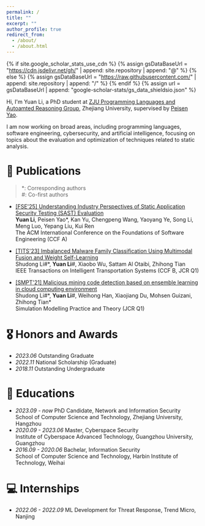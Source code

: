 ```yaml
---
permalink: /
title: ""
excerpt: ""
author_profile: true
redirect_from: 
  - /about/
  - /about.html
---
```


{% if site.google_scholar_stats_use_cdn %}
{% assign gsDataBaseUrl = "https://cdn.jsdelivr.net/gh/" | append: site.repository | append: "@" %}
{% else %}
{% assign gsDataBaseUrl = "https://raw.githubusercontent.com/" | append: site.repository | append: "/" %}
{% endif %}
{% assign url = gsDataBaseUrl | append: "google-scholar-stats/gs_data_shieldsio.json" %}

<span class='anchor' id='about-me'></span>

Hi, I'm Yuan Li, a PhD student at [ZJU Programming Languages and Autoamted Reasoning Group](https://github.com/ZJU-Automated-Reasoning-Group), Zhejiang University, supervised by [Peisen Yao](https://rainoftime.github.io/). 

I am now working on broad areas, including programming languages, software engineering, cybersecurity, and artificial intelligence, focusing on topics about the evaluation and optimization of techniques related to static analysis. 

<!-- # 🔥 News
- *2025.04*: &nbsp;🎉🎉 The paper is . 
- *2022.02*: &nbsp;🎉🎉 Lorem ipsum dolor sit amet, consectetur adipiscing elit. Vivamus ornare aliquet ipsum, ac tempus justo dapibus sit amet.  -->

# 📝 Publications 

> \*: Corresponding authors <br>
  \#: Co-first authors

<!-- - [[ISSTA'25 Tool Demos] XASTBench: A Microbenchmark for Evaluating Java SAST Tools](https://yuan2li.github.io/)
  **Yuan Li**, Kan Yu, Peisen Yao\*
  The ACM SIGSOFT International Symposium on Software Testing and Analysis (CCF A) -->

- [[FSE'25] Understanding Industry Perspectives of Static Application Security Testing (SAST) Evaluation](https://yuan2li.github.io/)<br>
  **Yuan Li**, Peisen Yao*, Kan Yu, Chengpeng Wang, Yaoyang Ye, Song Li, Meng Luo, Yepang Liu, Kui Ren<br>
  The ACM International Conference on the Foundations of Software Engineering (CCF A)

- [[TITS'23] Imbalanced Malware Family Classification Using Multimodal Fusion and Weight Self-Learning](https://ieeexplore.ieee.org/abstract/document/9913918/authors)<br>
  Shudong Li\#\*, **Yuan Li**\#, Xiaobo Wu, Sattam Al Otaibi, Zhihong Tian<br>
  IEEE Transactions on Intelligent Transportation Systems (CCF B, JCR Q1)

- [[SMPT'21] Malicious mining code detection based on ensemble learning in cloud computing environment](https://www.sciencedirect.com/science/article/abs/pii/S1569190X21000976)<br>
  Shudong Li\#\*, **Yuan Li**\#, Weihong Han, Xiaojiang Du, Mohsen Guizani, Zhihong Tian\*<br>
  Simulation Modelling Practice and Theory (JCR Q1)

# 🎖 Honors and Awards
- *2023.06* Outstanding Graduate
- *2022.11* National Scholarship (Graduate)
- *2018.11* Outstanding Undergraduate

# 📖 Educations
- *2023.09 - now* PhD Candidate, Network and Information Security<br>
  School of Computer Science and Technology, Zhejiang University, Hangzhou
- *2020.09 - 2023.06* Master, Cyberspace Security<br>
  Institute of Cyberspace Advanced Technology, Guangzhou University, Guangzhou
- *2016.09 - 2020.06* Bachelar, Information Security<br>
  School of Computer Science and Technology, Harbin Institute of Technology, Weihai

<!-- # 💬 Invited Talks
- *2021.06*, Lorem ipsum dolor sit amet, consectetur adipiscing elit. Vivamus ornare aliquet ipsum, ac tempus justo dapibus sit amet. 
- *2021.03*, Lorem ipsum dolor sit amet, consectetur adipiscing elit. Vivamus ornare aliquet ipsum, ac tempus justo dapibus sit amet.  \| [\[video\]](https://github.com/) -->

# 💻 Internships
- *2022.06 - 2022.09* ML Development for Threat Response, Trend Micro, Nanjing